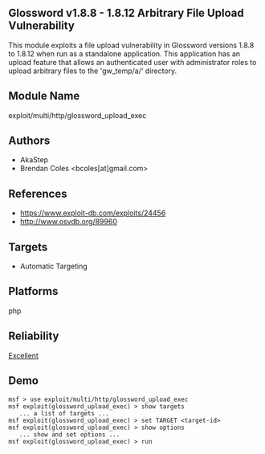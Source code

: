## Glossword v1.8.8 - 1.8.12 Arbitrary File Upload Vulnerability

This module exploits a file upload vulnerability in 
Glossword versions 1.8.8 to 1.8.12 when run as a standalone 
application. This application has an upload feature that 
allows an authenticated user with administrator roles to 
upload arbitrary files to the 'gw_temp/a/' directory.


## Module Name
exploit/multi/http/glossword_upload_exec

## Authors
* AkaStep
* Brendan Coles <bcoles[at]gmail.com>


## References
* https://www.exploit-db.com/exploits/24456
* http://www.osvdb.org/89960



## Targets
* Automatic Targeting


## Platforms
php

## Reliability
[Excellent](https://github.com/rapid7/metasploit-framework/wiki/Exploit-Ranking)

## Demo

```
msf > use exploit/multi/http/glossword_upload_exec
msf exploit(glossword_upload_exec) > show targets
   ... a list of targets ...
msf exploit(glossword_upload_exec) > set TARGET <target-id>
msf exploit(glossword_upload_exec) > show options
   ... show and set options ...
msf exploit(glossword_upload_exec) > run
```
    
    